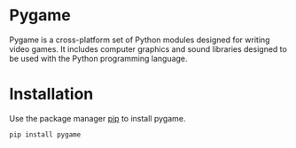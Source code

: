 # Pygame

Pygame is a cross-platform set of Python modules designed for writing video games. It includes computer graphics and sound libraries designed to be used with the Python programming language.

# Installation

Use the package manager [pip](https://pip.pypa.io/en/stable/) to install pygame.

```bash
pip install pygame
```
